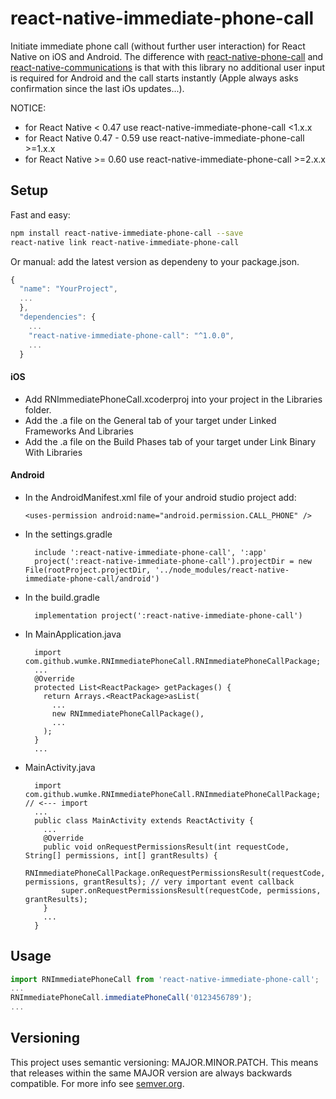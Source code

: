# react-native-immediate-phone-call
Initiate immediate phone call (without further user interaction) for React Native on iOS and Android.
The difference with [react-native-phone-call](https://github.com/tiaanduplessis/react-native-phone-call) and [react-native-communications](https://github.com/anarchicknight/react-native-communications) is that with this library no additional user input is required for Android and the call starts instantly (Apple always asks confirmation since the last iOs updates...). 

NOTICE:
- for React Native < 0.47 use react-native-immediate-phone-call <1.x.x
- for React Native 0.47 - 0.59 use react-native-immediate-phone-call >=1.x.x
- for React Native >= 0.60 use react-native-immediate-phone-call >=2.x.x

## Setup

Fast and easy:
```bash
npm install react-native-immediate-phone-call --save
react-native link react-native-immediate-phone-call
```

Or manual:  add the latest version as dependeny to your package.json.

```javascript
{
  "name": "YourProject",
  ...
  },
  "dependencies": {
    ...
    "react-native-immediate-phone-call": "^1.0.0",
    ...
  }
```

#### iOS
* Add RNImmediatePhoneCall.xcoderproj into your project in the Libraries folder.
* Add the .a file on the General tab of your target under Linked Frameworks And Libraries
* Add the .a file on the Build Phases tab of your target under Link Binary With Libraries

#### Android
* In the AndroidManifest.xml file of your android studio project add:
    ```
    <uses-permission android:name="android.permission.CALL_PHONE" />
    ```
* In the settings.gradle
  ```
    include ':react-native-immediate-phone-call', ':app'
    project(':react-native-immediate-phone-call').projectDir = new File(rootProject.projectDir, '../node_modules/react-native-immediate-phone-call/android')
  ```
* In the build.gradle
  ```
    implementation project(':react-native-immediate-phone-call')
  ```
* In MainApplication.java
  ```
    import com.github.wumke.RNImmediatePhoneCall.RNImmediatePhoneCallPackage;
    ...
    @Override
    protected List<ReactPackage> getPackages() {
      return Arrays.<ReactPackage>asList(
        ...
        new RNImmediatePhoneCallPackage(),
        ...
      );
    }
    ...
  ```
* MainActivity.java
  ```
    import com.github.wumke.RNImmediatePhoneCall.RNImmediatePhoneCallPackage;  // <--- import
    ...
    public class MainActivity extends ReactActivity {      
      ...
      @Override
      public void onRequestPermissionsResult(int requestCode, String[] permissions, int[] grantResults) {
          RNImmediatePhoneCallPackage.onRequestPermissionsResult(requestCode, permissions, grantResults); // very important event callback
          super.onRequestPermissionsResult(requestCode, permissions, grantResults);
      }    
      ...
    }
  ```

## Usage

```javascript
import RNImmediatePhoneCall from 'react-native-immediate-phone-call';
...
RNImmediatePhoneCall.immediatePhoneCall('0123456789');
...
```

## Versioning

This project uses semantic versioning: MAJOR.MINOR.PATCH.
This means that releases within the same MAJOR version are always backwards compatible. For more info see [semver.org](http://semver.org/).
